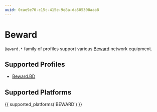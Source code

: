 ```yaml
---
uuid: 0cae9e70-c15c-415e-9e8a-da505308aaa8
---
```

# Beward

`Beward.*` family of profiles support various [Beward](https://www.beward.ru/)
network equipment.

## Supported Profiles

- [Beward.BD](Beward.BD.md)

## Supported Platforms

{{ supported_platforms('BEWARD') }}

